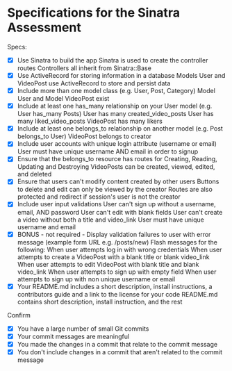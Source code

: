# Specifications for the Sinatra Assessment

Specs:
- [x] Use Sinatra to build the app
    Sinatra is used to create the controller routes
    Controllers all inherit from Sinatra::Base    
- [x] Use ActiveRecord for storing information in a database
    Models User and VideoPost use ActiveRecord to store and persist data  
- [x] Include more than one model class (e.g. User, Post, Category)
    Model User and Model VideoPost exist
- [x] Include at least one has_many relationship on your User model (e.g. User has_many Posts)
    User has many created_video_posts
    User has many liked_video_posts
    VideoPost has many likers
- [x] Include at least one belongs_to relationship on another model (e.g. Post belongs_to User)
    VideoPost belongs to creator
- [x] Include user accounts with unique login attribute (username or email)
    User must have unique username AND email in order to signup
- [x] Ensure that the belongs_to resource has routes for Creating, Reading, Updating and Destroying
    VideoPosts can be created, viewed, edited, and deleted
- [x] Ensure that users can't modify content created by other users
    Buttons to delete and edit can only be viewed by the creator
    Routes are also protected and redirect if session's user is not the creator
- [x] Include user input validations
    User can't sign up without a username, email, AND password
    User can't edit with blank fields
    User can't create a video without both a title and video_link
    User must have unique username and email
- [x] BONUS - not required - Display validation failures to user with error message (example form URL e.g. /posts/new)
    Flash messages for the following:
      When user attempts log in with wrong credentials
      When user attempts to create a VideoPost with a blank title or blank video_link
      When user attempts to edit VideoPost with blank title and blank video_link
      When user attempts to sign up with empty field
      When user attempts to sign up with non unique username or email
- [x] Your README.md includes a short description, install instructions, a contributors guide and a link to the license for your code
    README.md contains short description, install instruction, and the rest

Confirm
- [x] You have a large number of small Git commits
- [x] Your commit messages are meaningful
- [x] You made the changes in a commit that relate to the commit message
- [x] You don't include changes in a commit that aren't related to the commit message
